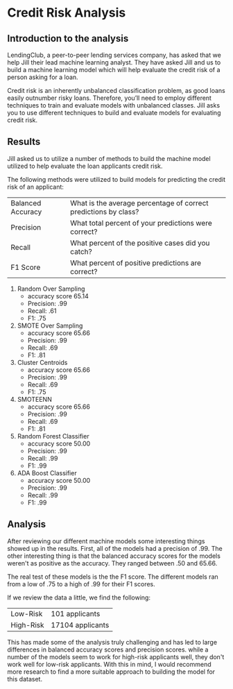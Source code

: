 # Credit Risk Analysis

## Introduction to the analysis

LendingClub, a peer-to-peer lending services company, has asked that we help Jill their lead machine learning analyst. They have asked Jill and us to build a machine learning model which will help evaluate the credit risk of a person asking for a loan.

Credit risk is an inherently unbalanced classification problem, as good loans easily outnumber risky loans. Therefore, you’ll need to employ different techniques to train and evaluate models with unbalanced classes. Jill asks you to use different techniques to build and evaluate models for evaluating credit risk.

## Results

Jill asked us to utilize a number of methods to build the machine model utilized to help evaluate the loan applicants credit risk.

The following methods were utilized to build models for predicting the credit risk of an applicant:

<table>
<tr>
<td>Balanced Accuracy</td>
<td>What is the average percentage of correct predictions by class?</td>
</tr>
<tr>
<td>Precision</td>
<td>What total percent of your predictions were correct?</td>
</tr>
<tr>
<td>Recall</td>
<td>What percent of the positive cases did you catch?</td>
</tr>
<tr>
<td>F1 Score</td>
<td>What percent of positive predictions are correct?</td>
</tr>
</table>


1. Random Over Sampling
 	- accuracy score 65.14
 	- Precision: .99
 	- Recall: .61  
 	- F1: .75
2. SMOTE Over Sampling
	- accuracy score 65.66
	- Precision: .99
 	- Recall: .69
 	- F1: .81
3. Cluster Centroids
	- accuracy score 65.66
	- Precision: .99
	- Recall: .69
 	- F1: .75
4. SMOTEENN
	- accuracy score 65.66
	- Precision: .99
	- Recall: .69
 	- F1: .81
5. Random Forest Classifier
	- accuracy score 50.00
	- Precision: .99
	- Recall: .99
 	- F1: .99
6. ADA Boost Classifier
	- accuracy score 50.00
	- Precision: .99
	- Recall: .99
 	- F1: .99

## Analysis

After reviewing our different machine models some interesting things showed up in the results. First, all of the models had a precision of .99. The other interesting thing is that the balanced accuracy scores for the models weren't as positive as the accuracy. They ranged between .50 and 65.66.

The real test of these models is the the F1 score. The different models ran from a low of .75 to a high of .99 for their F1 scores.

If we review the data a little, we find the following:

<table>
<tr>
<td>Low-Risk</td>
<td>101 applicants</td>
</tr>
<tr>
<td>High-Risk</td>
<td>17104 applicants</td>
</tr>
</table>

This has made some of the analysis truly challenging and has led to large differences in balanced accuracy scores and precision scores. while a number of the models seem to work for high-risk applicants well, they don't work well for low-risk applicants. With this in mind, I would recommend more research to find a more suitable approach to building the model for this dataset.